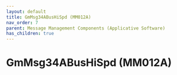 ```yaml
---
layout: default
title: GmMsg34ABusHiSpd (MM012A)
nav_order: 7
parent: Message Management Components (Applicative Software)
has_children: true
---
```

# GmMsg34ABusHiSpd (MM012A)
